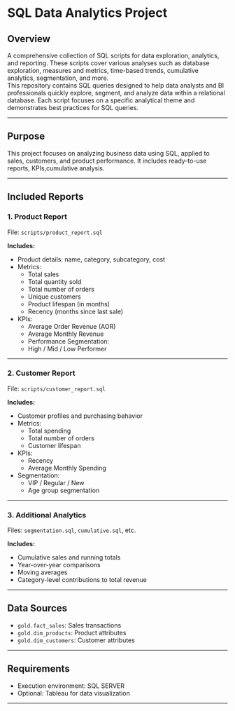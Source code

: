 # SQL Data Analytics Project

## Overview

A comprehensive collection of SQL scripts for data exploration, analytics, and reporting. These scripts cover various analyses such as database exploration, measures and metrics, time-based trends, cumulative analytics, segmentation, and more.  
This repository contains SQL queries designed to help data analysts and BI professionals quickly explore, segment, and analyze data within a relational database. Each script focuses on a specific analytical theme and demonstrates best practices for SQL queries.

---

## Purpose

This project focuses on analyzing business data using SQL, applied to sales, customers, and product performance. It includes ready-to-use reports, KPIs,cumulative analysis.

---

## Included Reports

### 1. Product Report 
File: `scripts/product_report.sql`

**Includes:**
- Product details: name, category, subcategory, cost
- Metrics:
  - Total sales
  - Total quantity sold
  - Total number of orders
  - Unique customers
  - Product lifespan (in months)
  - Recency (months since last sale)
- KPIs:
  - Average Order Revenue (AOR)
  - Average Monthly Revenue
  - Performance Segmentation:
  - High / Mid / Low Performer

---

### 2. Customer Report  
File: `scripts/customer_report.sql`

**Includes:**
- Customer profiles and purchasing behavior
- Metrics:
  - Total spending
  - Total number of orders
  - Customer lifespan
- KPIs:
  - Recency
  - Average Monthly Spending
- Segmentation:
  - VIP / Regular / New
  - Age group segmentation

---

### 3. Additional Analytics  
Files: `segmentation.sql`, `cumulative.sql`, etc.

**Includes:**
- Cumulative sales and running totals
- Year-over-year comparisons
- Moving averages
- Category-level contributions to total revenue

---

## Data Sources

- `gold.fact_sales`: Sales transactions
- `gold.dim_products`: Product attributes
- `gold.dim_customers`: Customer attributes

---

## Requirements

- Execution environment: SQL SERVER
- Optional: Tableau for data visualization

---


